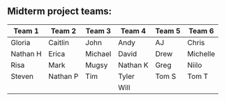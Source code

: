 ## Midterm project teams:

Team 1 | Team 2 | Team 3 | Team 4 | Team 5 | Team 6
-------|--------|--------|--------|--------|--------
Gloria | Caitlin | John | Andy | AJ | Chris
Nathan H | Erica | Michael | David | Drew | Michelle
Risa | Mark | Mugsy | Nathan K | Greg | Niilo
Steven | Nathan P | Tim | Tyler | Tom S | Tom T
 |  |  |  | Will |
